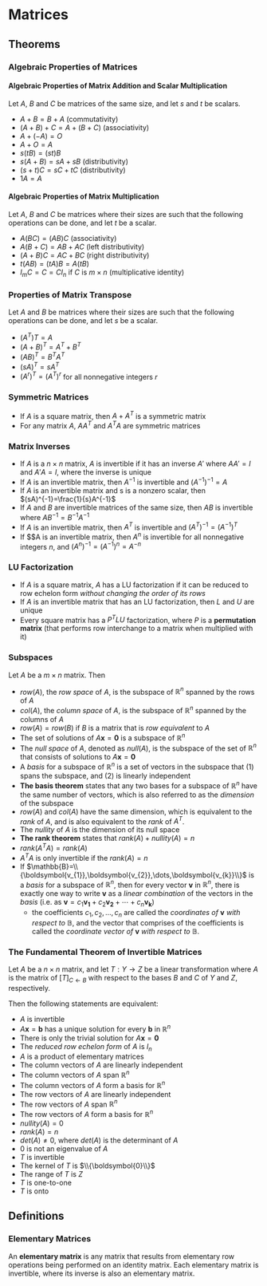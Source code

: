 # Matrices

## Theorems

### Algebraic Properties of Matrices

#### Algebraic Properties of Matrix Addition and Scalar Multiplication

Let $A$, $B$ and $C$ be matrices of the same size, and let $s$ and $t$ be scalars.

- $A+B=B+A$ (commutativity)
- $(A+B)+C=A+(B+C)$ (associativity)
- $A+(-A)=O$
- $A+O=A$
- $s(tB)=(st)B$
- $s(A+B)=sA+sB$ (distributivity)
- $(s+t)C=sC+tC$ (distributivity)
- $1A=A$

#### Algebraic Properties of Matrix Multiplication

Let $A$, $B$ and $C$ be matrices where their sizes are such that the following operations can be done, and let $t$ be a scalar.

- $A(BC)=(AB)C$ (associativity)
- $A(B+C)=AB+AC$ (left distributivity)
- $(A+B)C=AC+BC$ (right distributivity)
- $t(AB)=(tA)B=A(tB)$
- $I_{m}C=C=CI_{n}$ if $C$ is $m \times n$ (multiplicative identity)

### Properties of Matrix Transpose

Let $A$ and $B$ be matrices where their sizes are such that the following operations can be done, and let $s$ be a scalar.

- $(A^{T})T=A$
- $(A+B)^{T}=A^{T}+B^{T}$
- $(AB)^{T}=B^{T}A^{T}$
- $(sA)^{T}=sA^{T}$
- $(A^{r})^{T}=(A^{T})^{r}$ for all nonnegative integers $r$

### Symmetric Matrices

- If $A$ is a square matrix, then $A+A^{T}$ is a symmetric matrix
- For any matrix $A$, $AA^{T}$ and $A^{T}A$ are symmetric matrices

### Matrix Inverses

- If $A$ is a $n \times n$ matrix, $A$ is invertible if it has an inverse $A'$ where $AA'=I$ and $A'A=I$, where the inverse is unique
- If $A$ is an invertible matrix, then $A^{-1}$ is invertible and $(A^{-1})^{-1}=A$
- If $A$ is an invertible matrix and s is a nonzero scalar, then $(sA)^{-1}=\frac{1}{s}A^{-1}$
- If $A$ and $B$ are invertible matrices of the same size, then $AB$ is invertible where $AB^{-1}=B^{-1}A^{-1}$
- If $A$ is an invertible matrix, then $A^{T}$ is invertible and $(A^{T})^{-1}=(A^{-1})^{T}$
- If $$A is an invertible matrix, then $A^{n}$ is invertible for all nonnegative integers $n$, and $(A^{n})^{-1}=(A^{-1})^{n}=A^{-n}$

### LU Factorization

- If $A$ is a square matrix, $A$ has a LU factorization if it can be reduced to row echelon form _without changing the order of its rows_
- If $A$ is an invertible matrix that has an LU factorization, then $L$ and $U$ are unique
- Every square matrix has a $P^{T}LU$ factorization, where $P$ is a **permutation matrix** (that performs row interchange to a matrix when multiplied with it)

### Subspaces

Let $A$ be a $m \times n$ matrix. Then
- $row(A)$, the _row space_ of $A$, is the subspace of $\mathbb{R}^{n}$ spanned by the rows of $A$
- $col(A)$, the _column space_ of $A$, is the subspace of $\mathbb{R}^{n}$ spanned by the columns of $A$
- $row(A)=row(B)$ if $B$ is a matrix that is _row equivalent_ to $A$
- The set of solutions of $A\boldsymbol{x}=\boldsymbol{0}$ is a subspace of $\mathbb{R}^{n}$
- The _null space_ of $A$, denoted as $null(A)$, is the subspace of the set of $\mathbb{R}^{n}$ that consists of solutions to $A\boldsymbol{x}=\boldsymbol{0}$
- A *basis* for a subspace of $\mathbb{R}^{n}$ is a set of vectors in the subspace that (1) spans the subspace, and (2) is linearly independent
- **The basis theorem** states that any two bases for a subspace of $\mathbb{R}^{n}$ have the same number of vectors, which is also referred to as the _dimension_ of the subspace
- $row(A)$ and $col(A)$ have the same dimension, which is equivalent to the *rank* of $A$, and is also equivalent to the *rank* of $A^{T}$.
- The _nullity_ of $A$ is the dimension of its null space
- **The rank theorem** states that $rank(A)+nullity(A)=n$
- $rank(A^{T}A)=rank(A)$
- $A^{T}A$ is only invertible if the $rank(A)=n$
- If $\mathbb{B}=\\{\boldsymbol{v_{1}},\boldsymbol{v_{2}},\dots,\boldsymbol{v_{k}}\\}$ is a _basis_ for a subspace of $\mathbb{R}^{n}$, then for every vector $\boldsymbol{v}$ in $\mathbb{R}^{n}$, there is exactly one way to write $\boldsymbol{v}$ as a _linear combination_ of the vectors in the _basis_ (i.e. as $\boldsymbol{v}=c_{1}\boldsymbol{v_{1}}+c_{2}\boldsymbol{v_{2}}+\cdots+c_{n}\boldsymbol{v_{k}}$)
  - the coefficients $c_{1},c_{2},\dots,c_{n}$ are called the _coordinates of_ $\boldsymbol{v}$ _with respect to_ $\mathbb{B}$, and the vector that comprises of the coefficients is called the _coordinate vector of_ $\boldsymbol{v}$ _with respect to_ $\mathbb{B}$.

### The Fundamental Theorem of Invertible Matrices

Let $A$ be a $n \times n$ matrix, and let $T: Y\rightarrow Z$ be a linear transformation where $A$ is the matrix of $[T]_{C \leftarrow B}$ with respect to the bases $B$ and $C$ of $Y$ and $Z$, respectively.

Then the following statements are equivalent:
- $A$ is invertible
- $A\boldsymbol{x}=\boldsymbol{b}$ has a unique solution for every $\boldsymbol{b}$ in $\mathbb{R}^{n}$
- There is only the trivial solution for $A\boldsymbol{x}=\boldsymbol{0}$
- The _reduced row echelon form_ of $A$ is $I_{n}$
- $A$ is a product of elementary matrices
- The column vectors of $A$ are linearly independent
- The column vectors of $A$ span $\mathbb{R}^{n}$
- The column vectors of $A$ form a basis for $\mathbb{R}^{n}$
- The row vectors of $A$ are linearly independent
- The row vectors of $A$ span $\mathbb{R}^{n}$
- The row vectors of $A$ form a basis for $\mathbb{R}^{n}$
- $nullity(A)=0$
- $rank(A)=n$
- $det(A)\neq 0$, where $det(A)$ is the determinant of $A$
- 0 is not an eigenvalue of $A$
- $T$ is invertible
- The kernel of $T$ is $\\{\boldsymbol{0}\\}$
- The range of $T$ is $Z$
- $T$ is one-to-one
- $T$ is onto


## Definitions

### Elementary Matrices

An **elementary matrix** is any matrix that results from elementary row operations being performed on an identity matrix. Each elementary matrix is invertible, where its inverse is also an elementary matrix.